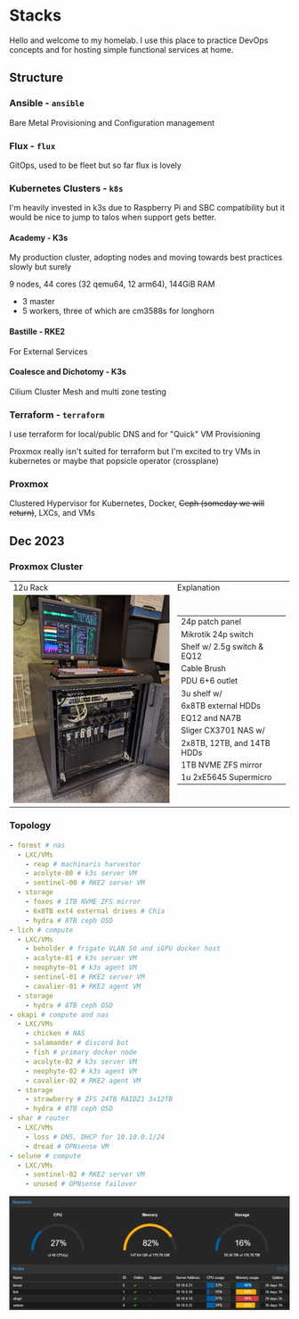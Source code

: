 # Stacks

Hello and welcome to my homelab. I use this place to practice DevOps concepts and for hosting simple functional services at home.

## Structure

### Ansible - `ansible`

Bare Metal Provisioning and Configuration management

### Flux - `flux`

GitOps, used to be fleet but so far flux is lovely

### Kubernetes Clusters - `k8s`

I'm heavily invested in k3s due to Raspberry Pi and SBC compatibility but it would be nice to jump to talos when support gets better.

#### Academy - K3s

My production cluster, adopting nodes and moving towards best practices slowly but surely

9 nodes, 44 cores (32 qemu64, 12 arm64), 144GiB RAM
- 3 master
- 5 workers, three of which are cm3588s for longhorn

#### Bastille - RKE2

For External Services

#### Coalesce and Dichotomy - K3s

Cilium Cluster Mesh and multi zone testing

### Terraform - `terraform`

I use terraform for local/public DNS and for "Quick" VM Provisioning

Proxmox really isn't suited for terraform but I'm excited to try VMs in kubernetes or maybe that popsicle operator (crossplane)

### Proxmox

Clustered Hypervisor for Kubernetes, Docker, ~~Ceph (someday we will return)~~, LXCs, and VMs

## Dec 2023

### Proxmox Cluster

<table align="center">
  <tr>
  <td>12u Rack</td>
  <td>Explanation</td>
  </tr>
  <tr>
    <td><img src="https://github.com/jonathanchancey/assets/blob/main/images/rack2.jpg?raw=true" width=330></td>
    <td>
    <table align="center">
  <tr>
    <td>24p patch panel</td>
  </tr>
  <tr>
    <td>Mikrotik 24p switch</td>
  </tr>
  <tr>
    <td>Shelf w/ 2.5g switch & EQ12</td>
  </tr>
  <tr>
    <td>Cable Brush</td>
  </tr>
  <tr>
    <td>PDU 6+6 outlet</td>
  </tr>
  <tr>
    <td>3u shelf w/</td>
  </tr>
  <tr>
    <td>6x8TB external HDDs</td>
  </tr>
  <tr>
    <td>EQ12 and NA7B</td>
  </tr>
  <tr>
    <td>Sliger CX3701 NAS w/</td>
  </tr>
  <tr>
    <td>2x8TB, 12TB, and 14TB HDDs</td>
  </tr>
  <tr>
    <td>1TB NVME ZFS mirror</td>
  </tr>
  <tr>
    <td>1u 2xE5645 Supermicro </td>
  </tr>
</table>
    </td>
  </tr>
 </table>


### Topology

```yaml
- forest # nas
  - LXC/VMs
    - reap # machinaris harvestor
    - acolyte-00 # k3s server VM
    - sentinel-00 # RKE2 server VM
  - storage
    - foxes # 1TB NVME ZFS mirror
    - 6x8TB ext4 external drives # Chia
    - hydra # 8TB ceph OSD
- lich # compute
  - LXC/VMs
    - beholder # frigate VLAN 50 and iGPU docker host
    - acolyte-01 # k3s server VM
    - neophyte-01 # k3s agent VM
    - sentinel-01 # RKE2 server VM
    - cavalier-01 # RKE2 agent VM
  - storage
    - hydra # 8TB ceph OSD
- okapi # compute and nas
  - LXC/VMs
    - chicken # NAS
    - salamander # discord bot
    - fish # primary docker node
    - acolyte-02 # k3s server VM
    - neophyte-02 # k3s agent VM
    - cavalier-02 # RKE2 agent VM
  - storage
    - strawberry # ZFS 24TB RAIDZ1 3x12TB
    - hydra # 8TB ceph OSD
- shar # router
  - LXC/VMs
    - loss # DNS, DHCP for 10.10.0.1/24
    - dread # OPNsense VM
- selune # compute
  - LXC/VMs
    - sentinel-02 # RKE2 server VM
    - unused # OPNsense failover
```

![proxmox-small](https://github.com/jonathanchancey/assets/blob/main/images/proxmox-small.png?raw=true)
